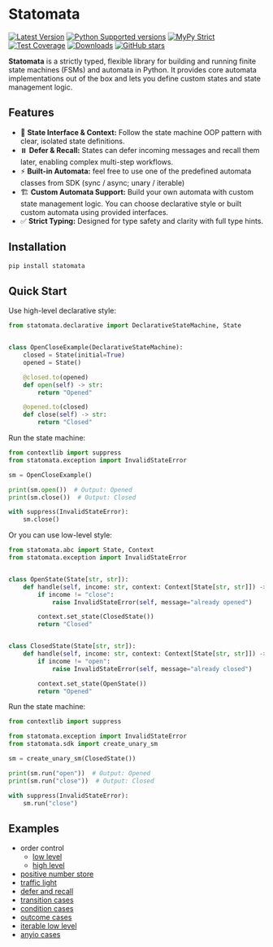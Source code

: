 # Statomata

[![Latest Version](https://img.shields.io/pypi/v/statomata.svg)](https://pypi.python.org/pypi/statomata)
[![Python Supported versions](https://img.shields.io/pypi/pyversions/statomata.svg)](https://pypi.python.org/pypi/statomata)
[![MyPy Strict](https://img.shields.io/badge/mypy-strict-blue)](https://mypy.readthedocs.io/en/stable/getting_started.html#strict-mode-and-configuration)
[![Test Coverage](https://codecov.io/gh/zerlok/statomata/branch/main/graph/badge.svg)](https://codecov.io/gh/zerlok/statomata)
[![Downloads](https://img.shields.io/pypi/dm/statomata.svg)](https://pypistats.org/packages/statomata)
[![GitHub stars](https://img.shields.io/github/stars/zerlok/statomata)](https://github.com/zerlok/statomata/stargazers)

**Statomata** is a strictly typed, flexible library for building and running finite state machines (FSMs) and automata
in Python. It provides core automata implementations out of the box and lets you define custom states and state
management logic.

## Features

- 🧠 **State Interface & Context:** Follow the state machine OOP pattern with clear, isolated state definitions.
- ⏸️ **Defer & Recall:** States can defer incoming messages and recall them later, enabling complex multi-step workflows.
- ⚡ **Built-in Automata:** feel free to use one of the predefined automata classes from SDK (sync / async; unary /
  iterable)
- 🏗 **Custom Automata Support:** Build your own automata with custom state management logic. You can choose declarative
  style or built custom automata using provided interfaces.
- ✅ **Strict Typing:** Designed for type safety and clarity with full type hints.

## Installation

```bash
pip install statomata
```

## Quick Start

Use high-level declarative style:

```python
from statomata.declarative import DeclarativeStateMachine, State


class OpenCloseExample(DeclarativeStateMachine):
    closed = State(initial=True)
    opened = State()

    @closed.to(opened)
    def open(self) -> str:
        return "Opened"

    @opened.to(closed)
    def close(self) -> str:
        return "Closed"
```

Run the state machine:

```python
from contextlib import suppress
from statomata.exception import InvalidStateError

sm = OpenCloseExample()

print(sm.open())  # Output: Opened
print(sm.close())  # Output: Closed

with suppress(InvalidStateError):
    sm.close()
```

Or you can use low-level style:

```python
from statomata.abc import State, Context
from statomata.exception import InvalidStateError


class OpenState(State[str, str]):
    def handle(self, income: str, context: Context[State[str, str]]) -> str:
        if income != "close":
            raise InvalidStateError(self, message="already opened")

        context.set_state(ClosedState())
        return "Closed"


class ClosedState(State[str, str]):
    def handle(self, income: str, context: Context[State[str, str]]) -> str:
        if income != "open":
            raise InvalidStateError(self, message="already closed")

        context.set_state(OpenState())
        return "Opened"
```

Run the state machine:

```python
from contextlib import suppress

from statomata.exception import InvalidStateError
from statomata.sdk import create_unary_sm

sm = create_unary_sm(ClosedState())

print(sm.run("open"))  # Output: Opened
print(sm.run("close"))  # Output: Closed

with suppress(InvalidStateError):
    sm.run("close")
```

## Examples

* order control
    * [low level](examples/state_machines/order_control_low_level.py)
    * [high level](examples/state_machines/order_control.py)
* [positive number store](examples/state_machines/positive_number_store.py)
* [traffic light](examples/state_machines/traffic_light_low_level.py)
* [defer and recall](examples/state_machines/defer_recall_cases.py)
* [transition cases](examples/state_machines/transition_cases.py)
* [condition cases](examples/state_machines/condition_cases.py)
* [outcome cases](examples/state_machines/outcome_cases.py)
* [iterable low level](examples/state_machines/iterable_low_level.py)
* [anyio cases](examples/state_machines/anyio_cases.py)
